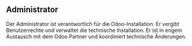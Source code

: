 ## Administrator

Der Administrator ist verantwortlich für die Odoo-Installation. Er vergibt Benutzerrechte und verwaltet die technische Installation. Er ist in engem Austausch mit dem Odoo Partner und koordiniert technische Änderungen.